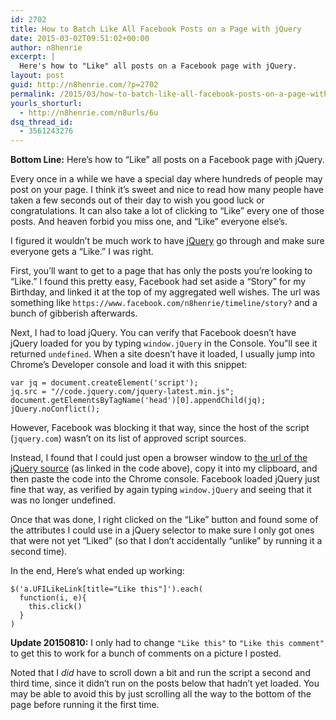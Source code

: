 ```yaml
---
id: 2702
title: How to Batch Like All Facebook Posts on a Page with jQuery
date: 2015-03-02T09:51:02+00:00
author: n8henrie
excerpt: |
  Here's how to "Like" all posts on a Facebook page with jQuery.
layout: post
guid: http://n8henrie.com/?p=2702
permalink: /2015/03/how-to-batch-like-all-facebook-posts-on-a-page-with-jquery-2/
yourls_shorturl:
  - http://n8henrie.com/n8urls/6u
dsq_thread_id:
  - 3561243276
---
```

**Bottom Line:** Here&#8217;s how to &#8220;Like&#8221; all posts on a Facebook page with jQuery.<!--more-->

Every once in a while we have a special day where hundreds of people may post on your page. I think it&#8217;s sweet and nice to read how many people have taken a few seconds out of their day to wish you good luck or congratulations. It can also take a lot of clicking to &#8220;Like&#8221; every one of those posts. And heaven forbid you miss one, and &#8220;Like&#8221; everyone else&#8217;s.

I figured it wouldn&#8217;t be much work to have <a href="http://jquery.com/" target="_blank">jQuery</a> go through and make sure everyone gets a &#8220;Like.&#8221; I was right.

First, you&#8217;ll want to get to a page that has only the posts you&#8217;re looking to &#8220;Like.&#8221; I found this pretty easy, Facebook had set aside a &#8220;Story&#8221; for my Birthday, and linked it at the top of my aggregated well wishes. The url was something like `https://www.facebook.com/n8henrie/timeline/story?` and a bunch of gibberish afterwards.

Next, I had to load jQuery. You can verify that Facebook doesn&#8217;t have jQuery loaded for you by typing `window.jQuery` in the Console. You&#8221;ll see it returned `undefined`. When a site doesn&#8217;t have it loaded, I usually jump into Chrome&#8217;s Developer console and load it with this snippet:

    var jq = document.createElement('script');
    jq.src = "//code.jquery.com/jquery-latest.min.js";
    document.getElementsByTagName('head')[0].appendChild(jq);
    jQuery.noConflict();

However, Facebook was blocking it that way, since the host of the script (`jquery.com`) wasn&#8217;t on its list of approved script sources. 

Instead, I found that I could just open a browser window to <a href="//code.jquery.com/jquery-latest.min.js" target="_blank">the url of the jQuery source</a> (as linked in the code above), copy it into my clipboard, and then paste the code into the Chrome console. Facebook loaded jQuery just fine that way, as verified by again typing `window.jQuery` and seeing that it was no longer undefined.

Once that was done, I right clicked on the &#8220;Like&#8221; button and found some of the attributes I could use in a jQuery selector to make sure I only got ones that were not yet &#8220;Liked&#8221; (so that I don&#8217;t accidentally &#8220;unlike&#8221; by running it a second time).

In the end, Here&#8217;s what ended up working:

    $('a.UFILikeLink[title="Like this"]').each(
      function(i, e){
        this.click()
      }
    )

**Update 20150810:** I only had to change `"Like this"` to `"Like this comment"` to get this to work for a bunch of comments on a picture I posted.

Noted that I _did_ have to scroll down a bit and run the script a second and third time, since it didn&#8217;t run on the posts below that hadn&#8217;t yet loaded. You may be able to avoid this by just scrolling all the way to the bottom of the page before running it the first time.